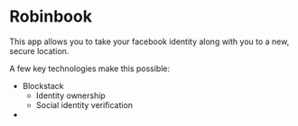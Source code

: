 # Robinbook
This app allows you to take your facebook identity along with you to a new, secure location.

A few key technologies make this possible:

* Blockstack
    * Identity ownership
    * Social identity verification
* 